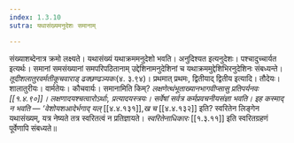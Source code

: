 ```yaml
---
index: 1.3.10
sutra: यथासंख्यमनुदेशः समानाम्

---
```

संख्याशब्देनात्र क्रमो लक्ष्यते। यथासंख्यं यथाक्रममनुदेशो भवति। अनुदिश्यत इत्यनुदेशः। पश्चादुच्चार्यत इत्यर्थः। समानां समसंख्यानां समपरिपठितानाम् उद्देशिनामनुदेशिनां च यथाक्रममुद्देशिभिरनुदेशिनः संबध्यन्ते। _तूदीशलातुरवर्मतीकूचवाराड् ढक्छण्ढञ्यकः_(४. ३.९४)। प्रथमात् प्रथमः, द्वितीयाद् द्वितीय इत्यादि। तौदेयः। शालातुरीयः। वार्मतेयः। कौचवार्यः। समानामिति किम्? _लक्षणेत्थंभूताख्यानभागवीप्सासु प्रतिपर्यनवः [[१.४.९०]]। लक्षणादयश्चत्वारोऽर्थाः, प्रत्यादयस्त्रयः। सर्वेषां सर्वत्र कर्मप्रवचनीयसंज्ञा भवति। इह कस्माद् न भवति — ‘वेशोयशआदेर्भगाद् यल्_ [[४.४.१३१]],_ख च_ [[४.४.१३२]] इति? स्वरितेन लिङ्गेन यथासंख्यम्, यत्र नेष्यते तत्र स्वरितत्वं न प्रतिज्ञायते। _स्वरितेनाधिकारः_ [[१.३.११]] इति स्वरितग्रहणं पूर्वेणापि संबध्यते॥